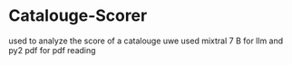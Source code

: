 # Catalouge-Scorer
used to analyze the score of a catalouge
uwe used mixtral 7 B for llm and py2 pdf for pdf reading
